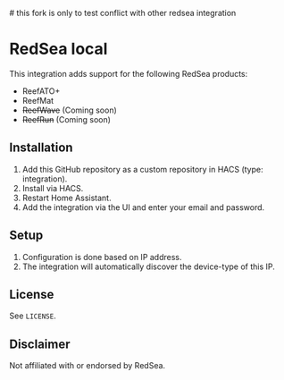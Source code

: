 # this fork is only to test conflict with other redsea integration
# RedSea local

This integration adds support for the following RedSea products:
- ReefATO+
- ReefMat
- ~~ReefWave~~ (Coming soon)
- ~~ReefRun~~ (Coming soon)

## Installation
1. Add this GitHub repository as a custom repository in HACS (type: integration).
2. Install via HACS.
3. Restart Home Assistant.
4. Add the integration via the UI and enter your email and password.

## Setup
1. Configuration is done based on IP address.
2. The integration will automatically discover the device-type of this IP.

## License
See `LICENSE`.

## Disclaimer
Not affiliated with or endorsed by RedSea.
